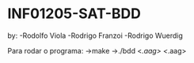 # INF01205-SAT-BDD

by:
-Rodolfo Viola
-Rodrigo Franzoi
-Rodrigo Wuerdig

Para rodar o programa:
->make
->./bdd <*.aag> <*.aag>
